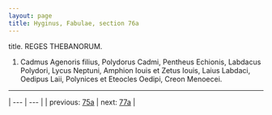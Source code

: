 ```yaml
---
layout: page
title: Hyginus, Fabulae, section 76a
---
```


title. REGES THEBANORUM.



1. Cadmus Agenoris filius, Polydorus Cadmi, Pentheus Echionis, Labdacus Polydori, Lycus Neptuni, Amphion Iouis et Zetus Iouis, Laius Labdaci, Oedipus Laii, Polynices et Eteocles Oedipi, Creon Menoecei.



---

| --- | --- |
| previous: [75a](../75a/) | next: [77a](../77a/) |